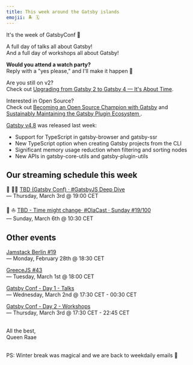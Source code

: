 ```yaml
---
title: This week around the Gatsby islands
emojii: 🏝 🗓
---
```


It's the week of GatsbyConf 🎉

A full day of talks all about Gatsby!  
And a full day of workshops all about Gatsby!

**Would you attend a watch party?**  
Reply with a "yes please," and I'll make it happen 🥂

Are you still on v2?  
Check out [Upgrading from Gatsby 2 to Gatsby 4 — It's About Time](https://gatsbyconf.com/khaled-garbaya/#details).

Interested in Open Source?  
Check out [Becoming an Open Source Champion with Gatsby](https://gatsbyconf.com/lennart-joergens/#details) and [Sustainably Maintaining the Gatsby Plugin Ecosystem
](https://gatsbyconf.com/alex-moon/#details).

[Gatsby v4.8](https://www.gatsbyjs.com/docs/reference/release-notes/v4.8/) was released last week:

- Support for TypeScript in gatsby-browser and gatsby-ssr
- New TypeScript option when creating Gatsby projects from the CLI
- Significant memory usage reduction when filtering and sorting nodes
- New APIs in gatsby-core-utils and gatsby-plugin-utils

## Our streaming schedule this week

🔴 🏴‍☠️ [TBD (Gatsby Conf) · #GatsbyJS Deep Dive](https://youtu.be/BzigfV2BiIE)  
— Thursday, March 3rd @ 19:00 CET

🔴 ⛵ [TBD - Time might change· #OlaCast · Sunday #19/100](https://youtu.be/QMtXZRviiqE)  
— Sunday, March 6th @ 10:30 CET

## Other events

[Jamstack Berlin #19](https://www.meetup.com/jamstack_berlin/events/282051742)  
— Monday, February 28th @ 18:30 CET

[GreeceJS #43](https://www.meetup.com/GreeceJS/events/283770374)  
— Tuesday, March 1st @ 18:00 CET

[Gatsby Conf - Day 1 - Talks](https://gatsbyconf.com/)  
— Wednesday, March 2nd @ 17:30 CET - 00:30 CET

[Gatsby Conf - Day 2 - Workshops](https://gatsbyconf.com/)  
— Thursday, March 3rd @ 17:30 CET - 22:45 CET

&nbsp;  
All the best,  
Queen Raae

&nbsp;  
PS: Winter break was magical and we are back to weekdaily emails 🎉
